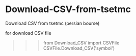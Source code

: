 # Download-CSV-from-tsetmc
Download CSV from tsetmc (persian bourse)

for download CSV file 
>>> from Download_CSV import CSVFile
>>> CSVFile.Download_CSV('symbol')
